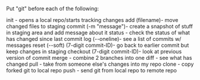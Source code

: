 Put "git" before each of the following:

init - opens a local repo/starts tracking changes
add (filename)- move changed files to staging
commit (-m "message")- create a snapshot of stuff in staging area and add message about it
status - check the status of what has changed since last commit
log (--oneline)- see a list of commits w/ messages
reset (--soft) (7-digit commit-ID)- go back to earlier commit but keep changes in staging
checkout (7-digit commit-ID)- look at previous version of commit
merge - combine 2 branches into one
diff - see what has changed
pull - take from someone else's changes into my repo
clone - copy forked git to local repo
push - send git from local repo to remote repo
